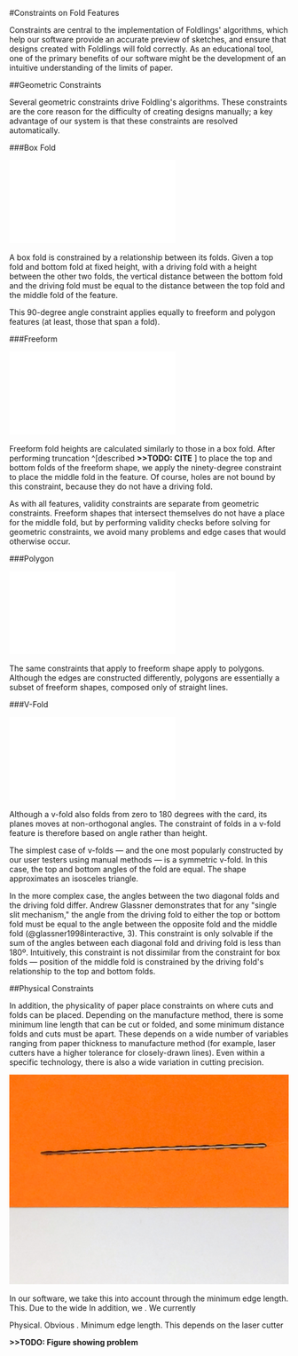 #Constraints on Fold Features

Constraints are central to the implementation of Foldlings' algorithms, which help our software provide an accurate preview of sketches, and ensure that designs created with Foldlings will fold correctly.  As an educational tool, one of the primary benefits of our software might be the development of an intuitive understanding of the limits of paper.

##Geometric Constraints

Several geometric constraints drive Foldling's algorithms.  These constraints are the core reason for the difficulty of creating designs manually; a key advantage of our system is that these constraints are resolved automatically.  

###Box Fold

![Geometric constraints for freeform features](figures/45_Tech_Constraints/boxfoldConstraints.pdf)

A box fold is constrained by a relationship between its folds.  Given a top fold and bottom fold at fixed height, with a driving fold with a height between the other two folds, the vertical distance between the bottom fold and the driving fold must be equal to the distance between the top fold and the middle fold of the feature.

This 90-degree angle constraint applies equally to freeform and polygon features (at least, those that span a fold).

###Freeform

![Geometric constraints for freeform features](figures/45_Tech_Constraints/freeformConstraints.pdf)

Freeform fold heights are calculated similarly to those in a box fold.  After performing truncation ^[described **>>TODO: CITE** ] to place the top and bottom folds of the freeform shape, we apply the ninety-degree constraint to place the middle fold in the feature.  Of course, holes are not bound by this constraint, because they do not have a driving fold.

As with all features, validity constraints are separate from geometric constraints.  Freeform shapes that intersect themselves do not have a place for the middle fold, but by performing validity checks before solving for geometric constraints, we avoid many problems and edge cases that would otherwise occur.


###Polygon

![Geometric constraints for polygon features](figures/45_Tech_Constraints/polygonConstraints.pdf)

The same constraints that apply to freeform shape apply to polygons.   Although the edges are constructed differently, polygons are essentially a subset of freeform shapes, composed only of straight lines.

###V-Fold

![Geometric constraints for freeform features](figures/45_Tech_Constraints/vfoldConstraints.pdf)

Although a v-fold also folds from zero to 180 degrees with the card, its planes moves at non-orthogonal angles.  The constraint of folds in a v-fold feature is therefore based on angle rather than height.

The simplest case of v-folds — and the one most popularly constructed by our user testers using manual methods — is a symmetric v-fold.  In this case, the top and bottom angles of the fold are equal.  The shape approximates an isosceles triangle.

In the more complex case, the angles between the two diagonal folds and the driving fold differ.  Andrew Glassner demonstrates that for any "single slit mechanism," the angle from the driving fold to either the top or bottom fold must be equal to the angle between the opposite fold and the middle fold (@glassner1998interactive, 3).  This constraint is only solvable if the sum of the angles between each diagonal fold and driving fold is less than 180º.  Intuitively, this constraint is not dissimilar from the constraint for box folds — position of the middle fold is constrained by the driving fold's relationship to the top and bottom folds.   

##Physical Constraints

In addition, the physicality of paper place constraints on where cuts and folds can be placed.  Depending on the manufacture method, there is some minimum line length that can be cut or folded, and some minimum distance folds and cuts must be apart.  These depends on a wide number of variables ranging from paper thickness to manufacture method (for example, laser cutters have a higher tolerance for closely-drawn lines).  Even within a specific technology, there is also a wide variation in cutting precision.

![A malformed laser-cut fold.  This is supposed to be a dotted line, but because the dots were too close together, the dot have merged to become a single cut.](figures/45_Tech_Constraints/tooclosecuts.jpg)

In our software, we take this into account through the minimum edge length.  This.  Due to the wide In addition, we .  We currently 

Physical.  Obvious .  Minimum edge length.  This depends on the laser cutter

**>>TODO: Figure showing problem**
